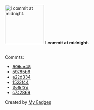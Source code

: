 <img src="https://my-badges.github.io/my-badges/midnight-commits.png" alt="I commit at midnight." title="I commit at midnight." width="128">
<strong>I commit at midnight.</strong>
<br><br>

Commits:

- <a href="https://github.com/ksysoev/make-it-public/commit/906ce487cd44d4caf5fe1e1cf3ac414ef1285404">906ce48</a>
- <a href="https://github.com/ksysoev/make-it-public/commit/59785b626d349deeb19ce69e3b3e8b4cd4da96b8">59785b6</a>
- <a href="https://github.com/ksysoev/smcp-proxy/commit/a22d3347aa0dd3166c607602f477096d9e39c2ee">a22d334</a>
- <a href="https://github.com/ksysoev/wsget/commit/1523f44a8d6c2864273e88e5b18e2b7fb3c6c0b7">1523f44</a>
- <a href="https://github.com/ksysoev/wsget/commit/3ef5f3dad4035ff3ecccd5240f156cfc54ca7ec0">3ef5f3d</a>
- <a href="https://github.com/ksysoev/deriv-api-bff/commit/c742869c00c1eecfcddb58c3b0ea30f151819bbf">c742869</a>


Created by <a href="https://github.com/my-badges/my-badges">My Badges</a>